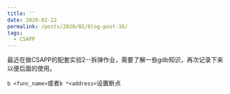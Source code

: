 ```yaml
---
title: ''
date: 2020-02-22
permalink: /posts/2020/02/blog-post-16/
tags:
  - CSAPP
---
```


最近在做CSAPP的配套实验2--拆弹作业，需要了解一些gdb知识，再次记录下来以便后面的使用。


`b <func_name>`或者`b *<address>`设置断点

